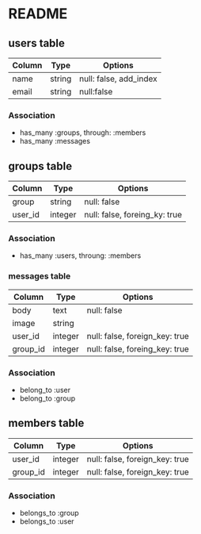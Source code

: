 # README

## users table

|Column|Type|Options|
|------|----|-------|
|name|string|null: false, add_index|
|email|string|null:false|

### Association
- has_many :groups, through: :members
- has_many :messages

## groups table

|Column|Type|Options|
|------|----|-------|
|group|string|null: false|
|user_id|integer|null: false, foreing_ky: true|

### Association
- has_many :users, throung: :members

### messages table

|Column|Type|Options|
|------|----|-------|
|body|text|null: false|
|image|string||
|user_id|integer|null: false, foreign_key: true|
|group_id|integer|null: false, foreing_key: true|

### Association
- belong_to :user
- belong_to :group

## members table

|Column|Type|Options|
|------|----|-------|
|user_id|integer|null: false, foreign_key: true|
|group_id|integer|null: false, foreign_key: true|

### Association
- belongs_to :group
- belongs_to :user
